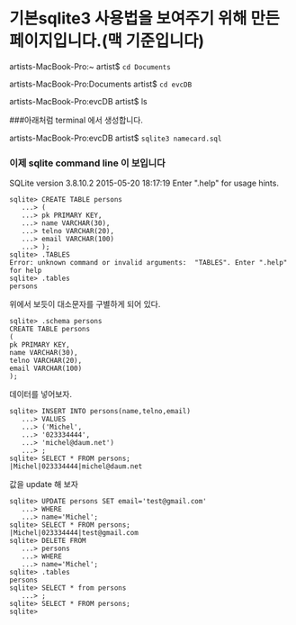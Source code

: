 # 기본sqlite3 사용법을 보여주기 위해 만든 페이지입니다.(맥 기준입니다)
 
artists-MacBook-Pro:~ artist$ `cd Documents`
 
artists-MacBook-Pro:Documents artist$ `cd evcDB`

artists-MacBook-Pro:evcDB artist$ ls

###아래처럼 terminal 에서 생성합니다.

artists-MacBook-Pro:evcDB artist$ `sqlite3 namecard.sql`
### 이제 sqlite command line 이 보입니다

SQLite version 3.8.10.2 2015-05-20 18:17:19
Enter ".help" for usage hints.

```sqlite
sqlite> CREATE TABLE persons
   ...> (
   ...> pk PRIMARY KEY,
   ...> name VARCHAR(30),
   ...> telno VARCHAR(20),
   ...> email VARCHAR(100)
   ...> );
sqlite> .TABLES
Error: unknown command or invalid arguments:  "TABLES". Enter ".help" for help
sqlite> .tables
persons
```
위에서 보듯이 대소문자를 구별하게 되어 있다.

```sqlite
sqlite> .schema persons
CREATE TABLE persons
(
pk PRIMARY KEY,
name VARCHAR(30),
telno VARCHAR(20),
email VARCHAR(100)
);
```

데이터를 넣어보자.
```sqlite
sqlite> INSERT INTO persons(name,telno,email)
   ...> VALUES
   ...> ('Michel',
   ...> '023334444',
   ...> 'michel@daum.net')
   ...> ;
sqlite> SELECT * FROM persons;
|Michel|023334444|michel@daum.net
```
값을 update 해 보자
```sqlite
sqlite> UPDATE persons SET email='test@gmail.com' 
   ...> WHERE
   ...> name='Michel';
sqlite> SELECT * FROM persons;
|Michel|023334444|test@gmail.com
sqlite> DELETE FROM
   ...> persons
   ...> WHERE
   ...> name='Michel';
sqlite> .tables
persons
sqlite> SELECT * from persons
   ...> ;
sqlite> SELECT * FROM persons;
sqlite> 
```
